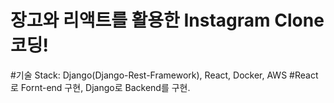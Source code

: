# 장고와 리액트를 활용한 Instagram Clone 코딩!

#기술 Stack: Django(Django-Rest-Framework), React, Docker, AWS 
#React로 Fornt-end 구현, Django로 Backend를 구현.
